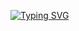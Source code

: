 [![Typing SVG](https://readme-typing-svg.demolab.com?font=Consolas&pause=1000&color=7AAC3C&background=99FF7500&center=true&vCenter=true&random=false&width=435&lines=Hello%2C+world!+I'm+Marco+%3A%5D)](https://git.io/typing-svg)

<!--
**odlot/odlot** is a ✨ _special_ ✨ repository because its `README.md` (this file) appears on your GitHub profile.

Here are some ideas to get you started:

- 🔭 I’m currently working on ...
- 🌱 I’m currently learning ...
- 👯 I’m looking to collaborate on ...
- 🤔 I’m looking for help with ...
- 💬 Ask me about ...
- 📫 How to reach me: ...
- 😄 Pronouns: ...
- ⚡ Fun fact: ...
-->
